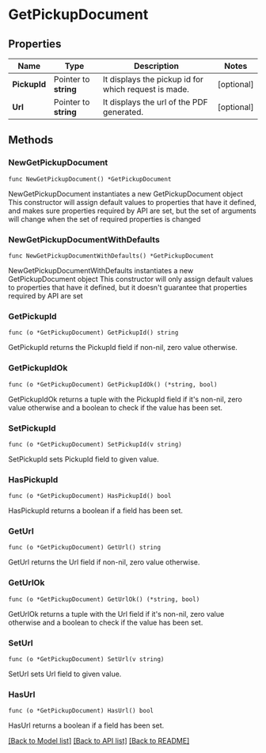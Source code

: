 # GetPickupDocument

## Properties

Name | Type | Description | Notes
------------ | ------------- | ------------- | -------------
**PickupId** | Pointer to **string** | It displays the pickup id for which request is made. | [optional] 
**Url** | Pointer to **string** | It displays the url of the PDF generated. | [optional] 

## Methods

### NewGetPickupDocument

`func NewGetPickupDocument() *GetPickupDocument`

NewGetPickupDocument instantiates a new GetPickupDocument object
This constructor will assign default values to properties that have it defined,
and makes sure properties required by API are set, but the set of arguments
will change when the set of required properties is changed

### NewGetPickupDocumentWithDefaults

`func NewGetPickupDocumentWithDefaults() *GetPickupDocument`

NewGetPickupDocumentWithDefaults instantiates a new GetPickupDocument object
This constructor will only assign default values to properties that have it defined,
but it doesn't guarantee that properties required by API are set

### GetPickupId

`func (o *GetPickupDocument) GetPickupId() string`

GetPickupId returns the PickupId field if non-nil, zero value otherwise.

### GetPickupIdOk

`func (o *GetPickupDocument) GetPickupIdOk() (*string, bool)`

GetPickupIdOk returns a tuple with the PickupId field if it's non-nil, zero value otherwise
and a boolean to check if the value has been set.

### SetPickupId

`func (o *GetPickupDocument) SetPickupId(v string)`

SetPickupId sets PickupId field to given value.

### HasPickupId

`func (o *GetPickupDocument) HasPickupId() bool`

HasPickupId returns a boolean if a field has been set.

### GetUrl

`func (o *GetPickupDocument) GetUrl() string`

GetUrl returns the Url field if non-nil, zero value otherwise.

### GetUrlOk

`func (o *GetPickupDocument) GetUrlOk() (*string, bool)`

GetUrlOk returns a tuple with the Url field if it's non-nil, zero value otherwise
and a boolean to check if the value has been set.

### SetUrl

`func (o *GetPickupDocument) SetUrl(v string)`

SetUrl sets Url field to given value.

### HasUrl

`func (o *GetPickupDocument) HasUrl() bool`

HasUrl returns a boolean if a field has been set.


[[Back to Model list]](../README.md#documentation-for-models) [[Back to API list]](../README.md#documentation-for-api-endpoints) [[Back to README]](../README.md)


